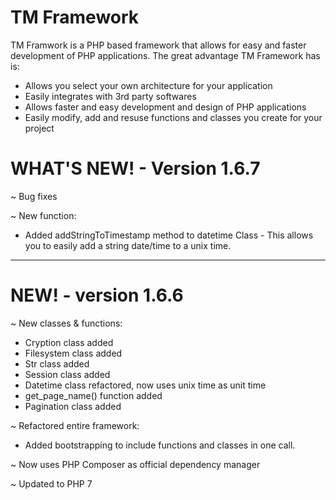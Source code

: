 # TM Framework

TM Framwork is a PHP based framework that allows for easy and faster development of PHP applications.
The great advantage TM Framework has is:

* Allows you select your own architecture for your application
* Easily integrates with 3rd party softwares
* Allows faster and easy development and design of PHP applications
* Easily modify, add and resuse functions and classes you create for your project

# WHAT'S NEW! - Version 1.6.7

~ Bug fixes

~ New function:

* Added addStringToTimestamp method to datetime Class - This allows you to easily add a string date/time to 
a unix time.

____________________________________________________________________________________________________________


# NEW! - version 1.6.6

~ New classes & functions:

* Cryption class added
* Filesystem class added
* Str class added
* Session class added
* Datetime class refactored, now uses unix time as unit time
* get_page_name() function added
* Pagination class added

~ Refactored entire framework:
* Added bootstrapping to include functions and classes in one call.

~ Now uses PHP Composer as official dependency manager

~ Updated to PHP 7
